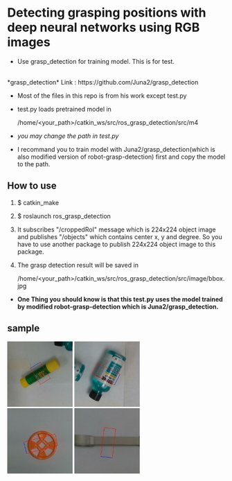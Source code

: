 # Detecting grasping positions with deep neural networks using RGB images


- Use grasp_detection for training model. This is for test.
<br />
*grasp_detection* Link : https://github.com/Juna2/grasp_detection

- Most of the files in this repo is from his work except test.py

- test.py loads pretrained model in 

    /home/<your_path>/catkin_ws/src/ros_grasp_detection/src/m4

- *you may change the path in test.py*

- I recommand you to train model with Juna2/grasp_detection(which is also modified version of robot-grasp-detection) first and copy the model to the path.





## How to use

1. $ catkin_make

2.  
    $ roslaunch ros_grasp_detection

3. It subscribes "/croppedRoI" message which is 224x224 object image and publishes "/objects" which contains center x, y and degree. So you have to use another package to publish 224x224 object image to this package.

4. The grasp detection result will be saved in      

    /home/<your_path>/catkin_ws/src/ros_grasp_detection/src/image/bbox.jpg


- **One Thing you should know is that this test.py uses the model trained by modified robot-grasp-detection which is Juna2/grasp_detection.**



## sample

<img src=./src/image/example/bbox0.jpg width="30%"> <img src=./src/image/example/bbox1.jpg width="30%">
<br />
<img src=./src/image/example/bbox2.jpg width="30%"> <img src=./src/image/example/bbox3.jpg width="30%">

